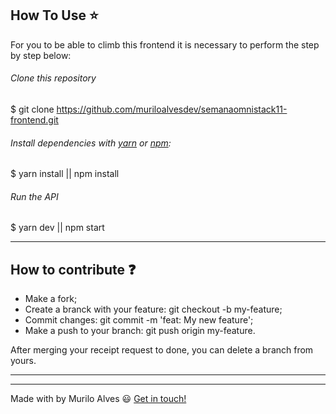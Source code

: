 ## How To Use :star:

For you to be able to climb this frontend it is necessary to perform the step by step below:

###### Clone this repository
$ git clone https://github.com/muriloalvesdev/semanaomnistack11-frontend.git

###### Install dependencies with [yarn](https://classic.yarnpkg.com/pt-BR/docs/install/#mac-stable) or [npm](https://www.npmjs.com/):

$ yarn install || npm install

###### Run the API
$ yarn dev || npm start

______________________________________________________________________________________________________________________________

## How to contribute :question:

- Make a fork;
- Create a branck with your feature: git checkout -b my-feature;
- Commit changes: git commit -m 'feat: My new feature';
- Make a push to your branch: git push origin my-feature.

After merging your receipt request to done, you can delete a branch from yours.

______________________________________________________________________________________________________________________________
______________________________________________________________________________________________________________________________

Made with by Murilo Alves :smiley: [Get in touch!](https://www.linkedin.com/in/murilo-alves-66039a150/)
